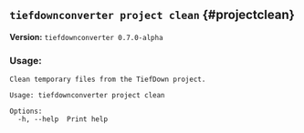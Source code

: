 ## `tiefdownconverter project clean` {#projectclean}

**Version:** `tiefdownconverter 0.7.0-alpha`

### Usage:
```
Clean temporary files from the TiefDown project.

Usage: tiefdownconverter project clean

Options:
  -h, --help  Print help
```

